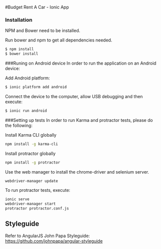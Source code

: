 #Budget Rent A Car - Ionic App

### Installation
NPM and Bower need to be installed.

Run bower and npm to get all dependencies needed.
```sh
$ npm install
$ bower install
``` 

###Runing on Android device
In order to run the application on an Android device:

Add Android platform:
```sh
$ ionic platform add android
```

Connect the device to the computer, allow USB debugging and then execute:
```sh
$ ionic run android
```

###Setting up tests
In order to run Karma and protractor tests, please do the following:

Install Karma CLI globally
```sh
npm install -g karma-cli
```

Install protractor globally
```sh
npm install -g protractor
```

Use the web manager to install the chrome-driver and selenium server.
```sh
webdriver-manager update
```

To run protractor tests, execute:
```sh
ionic serve
webdriver-manager start  
protractor protractor.conf.js
```

## Styleguide

Refer to AngularJS John Papa Styleguide: https://github.com/johnpapa/angular-styleguide
